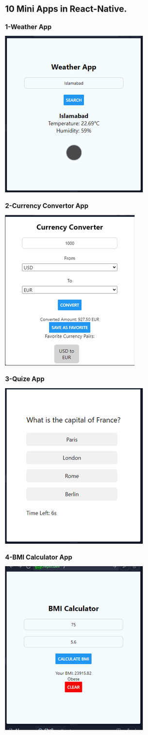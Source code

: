 # 10 Mini Apps in React-Native.

## 1-Weather App

![alt text](/Pictures/Weather_App.PNG)


## 2-Currency Convertor App

![alt text](/Pictures/CurrencyConvertor.PNG)


## 3-Quize App

![alt text](/Pictures/Quize.PNG)


## 4-BMI Calculator App

![alt text](/Pictures/BMI.PNG)